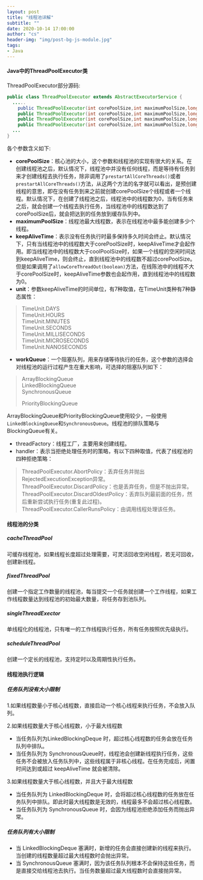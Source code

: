 ```yaml
---
layout: post
title: "线程池详解"
subtitle: ""
date: 2020-10-14 17:00:00
author: "cs"
header-img: "img/post-bg-js-module.jpg"
tags: 
- Java
---
```


#### Java中的ThreadPoolExecutor类
ThreadPoolExecutor部分源码:
```java
public class ThreadPoolExecutor extends AbstractExecutorService {
  .....
    public ThreadPoolExecutor(int corePoolSize,int maximumPoolSize,long keepAliveTime,TimeUnit unit, BlockingQueue<Runnable> workQueue);
    public ThreadPoolExecutor(int corePoolSize,int maximumPoolSize,long keepAliveTime,TimeUnit unit, BlockingQueue<Runnable> workQueue,ThreadFactory threadFactory);
    public ThreadPoolExecutor(int corePoolSize,int maximumPoolSize,long keepAliveTime,TimeUnit unit, BlockingQueue<Runnable> workQueue,RejectedExecutionHandler handler);
    public ThreadPoolExecutor(int corePoolSize,int maximumPoolSize,long keepAliveTime,TimeUnit unit, BlockingQueue<Runnable> workQueue,ThreadFactory threadFactory,RejectedExecutionHandler handler);
  ...
}
```



各个参数含义如下:  
- **corePoolSize**：核心池的大小，这个参数和线程池的实现有很大的关系。在创建线程池之后，默认情况下，线程池中并没有任何线程，而是等待有任务到来才创建线程去执行任务，除非调用了`prestartAllCoreThreads()`或者`prestartAllCoreThreads()`方法，从这两个方法的名字就可以看出，是预创建线程的意思，即在没有任务到来之前就创建corePoolSize个线程或者一个线程。默认情况下，在创建了线程池之后，线程池中的线程数为0，当有任务来之后，就会创建一个线程去执行任务，当线程池中的线程数达到了corePoolSize后，就会把达到的任务放到缓存队列中。
- **maximumPoolSize**：线程池最大线程数，表示在线程池中最多能创建多少个线程。
- **keepAliveTime**：表示没有任务执行时最多保持多久时间会终止。默认情况下，只有当线程池中的线程数大于corePoolSize时，keepAliveTime才会起作用。即当线程池中的线程数大于coolPoolSize时，如果一个线程的空闲时间达到keepAliveTime，则会终止，直到线程池中的线程数不超过corePoolSize。但是如果调用了`allowCoreThreadOut(boolean)`方法，在线陈池中的线程不大于corePoolSize时，keepAliveTime参数也会起作用，直到线程池中的线程数为0。
- **unit**：参数keepAliveTime的时间单位，有7种取值，在TimeUnit类种有7种静态属性：  

> TimeUnit.DAYS  
> TimeUnit.HOURS  
> TimeUnit.MINUTES  
> TimeUnit.SECONDS  
> TimeUnit.MILLISECONDS  
> TimeUnit.MICROSECONDS  
> TimeUnit.NANOSECONDS

- **workQueue**：一个阻塞队列，用来存储等待执行的任务，这个参数的选择会对线程池的运行过程产生在重大影响，可选择的阻塞队列如下：

> ArrayBlockingQueue  
> LinkedBlockingQueue  
> SynchronousQueue  
>
> PriorityBlockingQueue

ArrayBlockingQueue和PriorityBlockingQueue使用较少，一般使用``LinkedBlockingQueue``和`SynchronousQueue`。线程池的排队策略与BlockingQueue有关。
- threadFactory：线程工厂，主要用来创建线程。
- handler：表示当拒绝处理任务时的策略，有以下四种取值，代表了线程池的四种拒绝策略：  

>ThreadPoolExecutor.AbortPolicy：丢弃任务并抛出RejectedExecutionException异常。   
ThreadPoolExecutor.DiscardPolicy：也是丢弃任务，但是不抛出异常。  
ThreadPoolExecutor.DiscardOldestPolicy：丢弃队列最前面的任务，然后重新尝试执行任务(重复此过程)。  
ThreadPoolExecutor.CallerRunsPolicy：由调用线程处理该任务。 

#### 线程池的分类

##### cacheThreadPool

可缓存线程池，如果线程长度超过处理需要，可灵活回收空闲线程，若无可回收，创建新线程。

##### fixedThreadPool

创建一个指定工作数量的线程池，每当提交一个任务就创建一个工作线程，如果工作线程数量达到线程池的初始最大数量，将任务存到池队列。

##### singleThreadExector

单线程化的线程池，只有唯一的工作线程执行任务，所有任务按照优先级执行。

##### scheduleThreadPool

创建一个定长的线程池，支持定时以及周期性执行任务。

#### 线程池执行逻辑

##### 任务队列没有大小限制

1.如果线程数量小于核心线程数，直接启动一个核心线程来执行任务，不会放入队列。

2.如果线程数量大于核心线程数，小于最大线程数

- 当任务队列为LinkedBlockingDeque 时，超过核心线程数的任务会放在任务队列中排队。
- 当任务队列为 SynchronousQueue时，线程池会创建新线程执行任务，这些任务不会被放入任务队列中，这些线程属于非核心线程。在任务完成后，闲置时间达到或超过 keepAliveTime 就会被清除。

3.如果线程数量大于核心线程数，并且大于最大线程数

- 当任务队列为 LinkedBlockingDeque 时，会将超过核心线程数的任务放在任务队列中排队。即此时最大线程数是无效的，线程最多不会超过核心线程数。
- 当任务队列为 SynchronousQueue 时，会因为线程池拒绝添加任务而抛出异常。

##### 任务队列有大小限制

- 当 LinkedBlockingDeque 塞满时，新增的任务会直接创建新的线程来执行。当创建的线程数量超过最大线程数时会抛出异常。
- 当 SynchronousQueue 塞满时，因为该任务队列根本不会保持这些任务，而是直接交给线程池去执行。当任务数量超过最大线程数时会直接抛异常。



